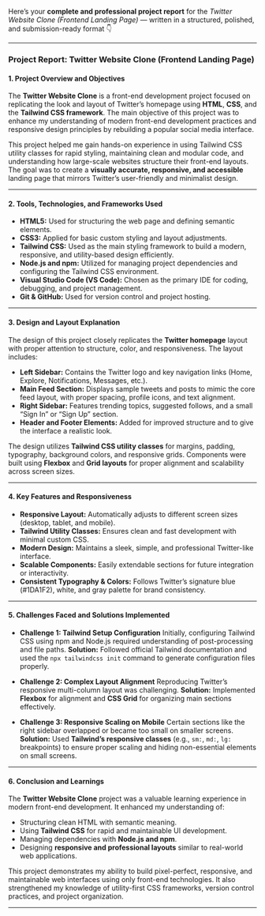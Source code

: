 Here’s your **complete and professional project report** for the *Twitter Website Clone (Frontend Landing Page)* — written in a structured, polished, and submission-ready format 👇

---

### **Project Report: Twitter Website Clone (Frontend Landing Page)**

#### **1. Project Overview and Objectives**

The **Twitter Website Clone** is a front-end development project focused on replicating the look and layout of Twitter’s homepage using **HTML**, **CSS**, and the **Tailwind CSS framework**. The main objective of this project was to enhance my understanding of modern front-end development practices and responsive design principles by rebuilding a popular social media interface.

This project helped me gain hands-on experience in using Tailwind CSS utility classes for rapid styling, maintaining clean and modular code, and understanding how large-scale websites structure their front-end layouts. The goal was to create a **visually accurate, responsive, and accessible** landing page that mirrors Twitter’s user-friendly and minimalist design.

---

#### **2. Tools, Technologies, and Frameworks Used**

* **HTML5:** Used for structuring the web page and defining semantic elements.
* **CSS3:** Applied for basic custom styling and layout adjustments.
* **Tailwind CSS:** Used as the main styling framework to build a modern, responsive, and utility-based design efficiently.
* **Node.js and npm:** Utilized for managing project dependencies and configuring the Tailwind CSS environment.
* **Visual Studio Code (VS Code):** Chosen as the primary IDE for coding, debugging, and project management.
* **Git & GitHub:** Used for version control and project hosting.

---

#### **3. Design and Layout Explanation**

The design of this project closely replicates the **Twitter homepage** layout with proper attention to structure, color, and responsiveness. The layout includes:

* **Left Sidebar:** Contains the Twitter logo and key navigation links (Home, Explore, Notifications, Messages, etc.).
* **Main Feed Section:** Displays sample tweets and posts to mimic the core feed layout, with proper spacing, profile icons, and text alignment.
* **Right Sidebar:** Features trending topics, suggested follows, and a small “Sign In” or “Sign Up” section.
* **Header and Footer Elements:** Added for improved structure and to give the interface a realistic look.

The design utilizes **Tailwind CSS utility classes** for margins, padding, typography, background colors, and responsive grids. Components were built using **Flexbox** and **Grid layouts** for proper alignment and scalability across screen sizes.

---

#### **4. Key Features and Responsiveness**

* **Responsive Layout:** Automatically adjusts to different screen sizes (desktop, tablet, and mobile).
* **Tailwind Utility Classes:** Ensures clean and fast development with minimal custom CSS.
* **Modern Design:** Maintains a sleek, simple, and professional Twitter-like interface.
* **Scalable Components:** Easily extendable sections for future integration or interactivity.
* **Consistent Typography & Colors:** Follows Twitter’s signature blue (#1DA1F2), white, and gray palette for brand consistency.

---

#### **5. Challenges Faced and Solutions Implemented**

* **Challenge 1: Tailwind Setup Configuration**
  Initially, configuring Tailwind CSS using npm and Node.js required understanding of post-processing and file paths.
  **Solution:** Followed official Tailwind documentation and used the `npx tailwindcss init` command to generate configuration files properly.

* **Challenge 2: Complex Layout Alignment**
  Reproducing Twitter’s responsive multi-column layout was challenging.
  **Solution:** Implemented **Flexbox** for alignment and **CSS Grid** for organizing main sections effectively.

* **Challenge 3: Responsive Scaling on Mobile**
  Certain sections like the right sidebar overlapped or became too small on smaller screens.
  **Solution:** Used **Tailwind’s responsive classes** (e.g., `sm:`, `md:`, `lg:` breakpoints) to ensure proper scaling and hiding non-essential elements on small screens.

---

#### **6. Conclusion and Learnings**

The **Twitter Website Clone** project was a valuable learning experience in modern front-end development. It enhanced my understanding of:

* Structuring clean HTML with semantic meaning.
* Using **Tailwind CSS** for rapid and maintainable UI development.
* Managing dependencies with **Node.js and npm**.
* Designing **responsive and professional layouts** similar to real-world web applications.

This project demonstrates my ability to build pixel-perfect, responsive, and maintainable web interfaces using only front-end technologies. It also strengthened my knowledge of utility-first CSS frameworks, version control practices, and project organization.

---

